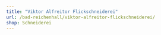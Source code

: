 ```yaml
---
title: "Viktor Alfreitor Flickschneiderei"
url: /bad-reichenhall/viktor-alfreitor-flickschneiderei/
shop: Schneiderei
---
```

